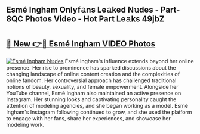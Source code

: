 ## Esmé Ingham Onlyf𝚊ns Le𝚊ked N𝚞des - Part-8QC Photos Video - Hot Part Le𝚊ks 49jbZ

# <h2><a href="http://ab83612.deff.icu/?id=Esm%c3%a9+Ingham">🔗 New 👉🔴 Esmé Ingham VIDEO Photos</a></h2>

[![Esmé Ingham N𝚞des](https://i.imgur.com/rIISA9y.gif)](http://ab83612.deff.icu/?id=Esm%c3%a9+Ingham)
Esmé Ingham's influence extends beyond her online presence. Her rise to prominence has sparked discussions about the changing landscape of online content creation and the complexities of online fandom. Her controversial approach has challenged traditional notions of beauty, sexuality, and female empowerment. Alongside her YouTube channel, Esmé Ingham also maintained an active presence on Instagram. Her stunning looks and captivating personality caught the attention of modeling agencies, and she began working as a model. Esmé Ingham's Instagram following continued to grow, and she used the platform to engage with her fans, share her experiences, and showcase her modeling work.
